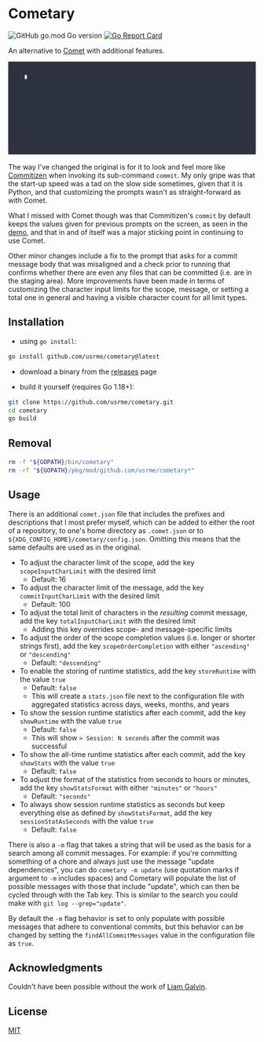 # Cometary

![GitHub go.mod Go version](https://img.shields.io/github/go-mod/go-version/usrme/cometary)
[![Go Report Card](https://goreportcard.com/badge/github.com/usrme/cometary)](https://goreportcard.com/report/github.com/usrme/cometary)

An alternative to [Comet](https://github.com/liamg/comet) with additional features.

![Cometary - animated GIF demo](examples/demo.gif)

The way I've changed the original is for it to look and feel more like [Commitizen](https://github.com/commitizen-tools/commitizen) when invoking its sub-command `commit`. My only gripe was that the start-up speed was a tad on the slow side sometimes, given that it is Python, and that customizing the prompts wasn't as straight-forward as with Comet.

What I missed with Comet though was that Commitizen's `commit` by default keeps the values given for previous prompts on the screen, as seen in the [demo](https://github.com/commitizen-tools/commitizen/raw/master/docs/images/demo.gif), and that in and of itself was a major sticking point in continuing to use Comet.

Other minor changes include a fix to the prompt that asks for a commit message body that was misaligned and a check prior to running that confirms whether there are even any files that can be committed (i.e. are in the staging area). More improvements have been made in terms of customizing the character input limits for the scope, message, or setting a total one in general and having a visible character count for all limit types.

## Installation

- using `go install`:

```bash
go install github.com/usrme/cometary@latest
```

- download a binary from the [releases](https://github.com/usrme/cometary/releases) page

- build it yourself (requires Go 1.18+):

```bash
git clone https://github.com/usrme/cometary.git
cd cometary
go build
```

## Removal

```bash
rm -f "${GOPATH}/bin/cometary"
rm -rf "${GOPATH}/pkg/mod/github.com/usrme/cometary*"
```

## Usage

There is an additional `comet.json` file that includes the prefixes and descriptions that I most prefer myself, which can be added to either the root of a repository, to one's home directory as `.comet.json` or to `${XDG_CONFIG_HOME}/cometary/config.json`. Omitting this means that the same defaults are used as in the original.

- To adjust the character limit of the scope, add the key `scopeInputCharLimit` with the desired limit
  - Default: 16
- To adjust the character limit of the message, add the key `commitInputCharLimit` with the desired limit
  - Default: 100
- To adjust the total limit of characters in the *resulting* commit message, add the key `totalInputCharLimit` with the desired limit
  - Adding this key overrides scope- and message-specific limits
- To adjust the order of the scope completion values (i.e. longer or shorter strings first), add the key `scopeOrderCompletion` with either `"ascending"` or `"descending"`
  - Default: `"descending"`
- To enable the storing of runtime statistics, add the key `storeRuntime` with the value `true`
  - Default: `false`
  - This will create a `stats.json` file next to the configuration file with aggregated statistics across days, weeks, months, and years
- To show the session runtime statistics after each commit, add the key `showRuntime` with the value `true`
  - Default: `false`
  - This will show `> Session: N seconds` after the commit was successful
- To show the all-time runtime statistics after each commit, add the key `showStats` with the value `true`
  - Default: `false`
- To adjust the format of the statistics from seconds to hours or minutes, add the key `showStatsFormat` with either `"minutes"` or `"hours"`
  - Default: `"seconds"`
- To always show session runtime statistics as seconds but keep everything else as defined by `showStatsFormat`, add the key `sessionStatAsSeconds` with the value `true`
  - Default: `false`

There is also a `-m` flag that takes a string that will be used as the basis for a search among all commit messages. For example: if you're committing something of a chore and always just use the message "update dependencies", you can do `cometary -m update` (use quotation marks if argument to `-m` includes spaces) and Cometary will populate the list of possible messages with those that include "update", which can then be cycled through with the Tab key. This is similar to the search you could make with `git log --grep="update"`.

By default the `-m` flag behavior is set to only populate with possible messages that adhere to conventional commits, but this behavior can be changed by setting the `findAllCommitMessages` value in the configuration file as `true`.

## Acknowledgments

Couldn't have been possible without the work of [Liam Galvin](https://github.com/liamg).

## License

[MIT](/LICENSE)
